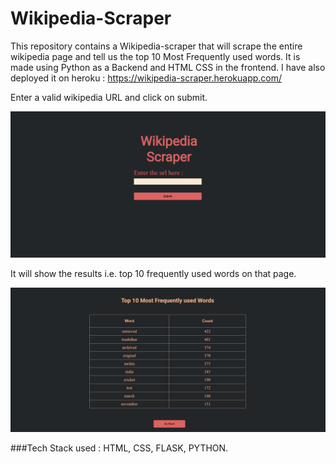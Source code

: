 # Wikipedia-Scraper

This repository contains a Wikipedia-scraper that will scrape the entire wikipedia page and tell us the top 10 Most Frequently used words.
It is made using Python as a Backend and HTML CSS in the frontend.
I have also deployed it on heroku : https://wikipedia-scraper.herokuapp.com/

Enter a valid wikipedia URL and click on submit.

<img src="main_page.PNG" />

It will show the results i.e. top 10 frequently used words on that page.
 
 <img src="sample_result.PNG" />

###Tech Stack used : HTML, CSS, FLASK, PYTHON.
